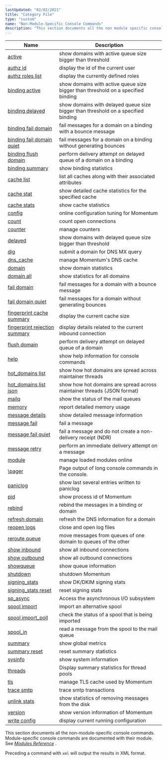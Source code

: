 ```yaml
---
lastUpdated: "02/02/2021"
title: "Category File"
type: "custom"
name: "Non-Module-Specific Console Commands"
description: "This section documents all the non module specific console commands Module specific console commands are documented with their module See Chapter 71 Modules Reference Preceding a command with xml will output the results in XML format..."
---
```



| Name                                                                                | Description                                                                       |
|-------------------------------------------------------------------------------------|-----------------------------------------------------------------------------------|
| [active](/momentum/4/console-commands/active)                                               | show domains with active queue size bigger than threshold                         |
| [authz id](/momentum/4/console-commands/authz-id)                                           | display the id of the current user                                                |
| [authz roles list](/momentum/4/console-commands/authz-roles-list)                           | display the currently defined roles                                               |
| [binding active](/momentum/4/console-commands/binding-active)                               | show domains with active queue size bigger than threshold on a specified binding  |
| [binding delayed](/momentum/4/console-commands/binding-delayed)                             | show domains with delayed queue size bigger than threshold on a specified binding |
| [binding fail domain](/momentum/4/console-commands/binding-fail-domain)                     | fail messages for a domain on a binding with a bounce message                     |
| [binding fail domain quiet](/momentum/4/console-commands/binding-fail-domain-quiet)         | fail messages for a domain on a binding without generating bounces                |
| [binding flush domain](/momentum/4/console-commands/binding-flush-domain)                   | perform delivery attempt on delayed queue of a domain on a binding                |
| [binding summary](/momentum/4/console-commands/binding-summary)                             | show binding statistics                                                           |
| [cache list](/momentum/4/console-commands/cache-list)                                       | list all caches along with their associated attributes                            |
| [cache stat](/momentum/4/console-commands/cache-stat)                                       | show detailed cache statistics for the specified cache                            |
| [cache stats](/momentum/4/console-commands/cache-stats)                                     | show cache statistics                                                             |
| [config](/momentum/4/console-commands/config)                                               | online configuration tuning for Momentum                                          |
| [count](/momentum/4/console-commands/count)                                                 | count open connections                                                            |
| [counter](/momentum/4/console-commands/counter)                                             | manage counters                                                                   |
| [delayed](/momentum/4/console-commands/delayed)                                             | show domains with delayed queue size bigger than threshold                        |
| [dig](/momentum/4/console-commands/dig)                                                     | submit a domain for DNS MX query                                                  |
| [dns_cache](/momentum/4/console-commands/dns-cache)                                         | manage Momentum's DNS cache                                                       |
| [domain](/momentum/4/console-commands/domain)                                               | show domain statistics                                                            |
| [domain all](/momentum/4/console-commands/domain-all)                                       | show statistics for all domains                                                   |
| [fail domain](/momentum/4/console-commands/fail-domain)                                     | fail messages for a domain with a bounce message                                  |
| [fail domain quiet](/momentum/4/console-commands/fail-domain-quiet)                         | fail messages for a domain without generating bounces                             |
| [fingerprint cache summary](/momentum/4/console-commands/fingerprint-cache-summary)         | display the current cache size                                                    |
| [fingerprint rejection summary](/momentum/4/console-commands/fingerprint-rejection-summary) | display details related to the current inbound connection                         |
| [flush domain](/momentum/4/console-commands/flush-domain)                                   | perform delivery attempt on delayed queue of a domain                             |
| [help](/momentum/4/console-commands/help)                                                   | show help information for console commands                                        |
| [hot_domains list](/momentum/4/console-commands/hot-domains-list)                                        | show how hot domains are spread across maintainer threads                                        |
| [hot_domains list json](/momentum/4/console-commands/hot-domains-list-json)                                   | show how hot domains are spread across maintainer threads (JSON format)                                        |
| [mailq](/momentum/4/console-commands/4-mailq)                                                 | show the status of the mail queues                                                |
| [memory](/momentum/4/console-commands/4-memory)                                               | report detailed memory usage                                                      |
| [message details](/momentum/4/console-commands/message-details)                             | show detailed message information                                                 |
| [message fail](/momentum/4/console-commands/message-fail)                                   | fail a message                                                                    |
| [message fail quiet](/momentum/4/console-commands/message-fail-quiet)                       | fail a message and do not create a non-delivery receipt (NDR)                     |
| [message retry](/momentum/4/console-commands/message-retry)                                 | perform an immediate delivery attempt on a message                                |
| [module](/momentum/4/console-commands/4-module)                                               | manage loaded modules online                                                      |
| [\pager](/momentum/4/console-commands/pager)                                                | Page output of long console commands in the console.                              |
| [paniclog](/momentum/4/console-commands/paniclog)                                           | show last several entries written to paniclog                                     |
| [pid](/momentum/4/console-commands/pid)                                                     | show process id of Momentum                                                       |
| [rebind](/momentum/4/console-commands/rebind)                                               | rebind the messages in a binding or domain                                        |
| [refresh domain](/momentum/4/console-commands/refresh-domain)                               | refresh the DNS information for a domain                                          |
| [reopen logs](/momentum/4/console-commands/reopen-logs)                                     | close and open log files                                                          |
| [reroute queue](/momentum/4/console-commands/reroute-queue)                                 | move messages from queues of one domain to queues of the other                    |
| [show inbound](/momentum/4/console-commands/show-inbound)                                   | show all inbound connections                                                      |
| [show outbound](/momentum/4/console-commands/show-outbound)                                 | show all outbound connections                                                     |
| [showqueue](/momentum/4/console-commands/showqueue)                                         | show queue information                                                            |
| [shutdown](/momentum/4/console-commands/shutdown)                                           | shutdown Momentum                                                                 |
| [signing_stats](/momentum/4/console-commands/signing-stats)                                 | show DK/DKIM signing stats                                                        |
| [signing_stats reset](/momentum/4/console-commands/signing-stats-reset)                     | reset signing stats                                                               |
| [sp_async](/momentum/4/console-commands/sp-async)                                           | Access the asynchronous I/O subsystem                                             |
| [spool import](/momentum/4/console-commands/spool-import)                                   | import an alternative spool                                                       |
| [spool import_poll](/momentum/4/console-commands/spool-import-poll)                         | check the status of a spool that is being imported                                |
| [spool_in](/momentum/4/console-commands/spool-in)                                           | read a message from the spool to the mail queue                                   |
| [summary](/momentum/4/console-commands/summary)                                             | show global metrics                                                               |
| [summary reset](/momentum/4/console-commands/summary-reset)                                 | reset summary statistics                                                          |
| [sysinfo](/momentum/4/console-commands/sysinfo)                                             | show system information                                                           |
| [threads](/momentum/4/console-commands/threads)                                             | Display summary statistics for thread pools                                       |
| [tls](/momentum/4/console-commands/tls)                                                     | manage TLS cache used by Momentum                                                 |
| [trace smtp](/momentum/4/console-commands/trace-smtp)                                       | trace smtp transactions                                                           |
| [unlink stats](/momentum/4/console-commands/unlink-stats)                                   | show statistics of removing messages from the disk                                |
| [version](/momentum/4/console-commands/version)                                             | show version information of Momentum                                              |
| [write config](/momentum/4/console-commands/write-config)                                   | display current running configuration                                             |

This section documents all the non-module-specific console commands. Module-specific console commands are documented with their module. See [*Modules Reference*](/momentum/4/modules/) .

Preceding a command with `xml` will output the results in XML format.
